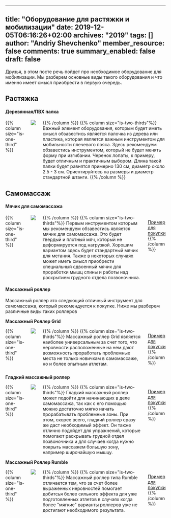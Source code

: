 
---
title: "Оборудование для растяжки и мобилизации"
date: 2019-12-05T06:16:26+02:00
archives: "2019"
tags: []
author: "Andriy Shevchenko"
member_resource: false
comments: true
summary_enabled: false
draft: false
---
Друзья, в этом посте речь пойдет про необходимое оборудование для
мобилизации. Мы разберем основные виды такого оборудования и что именно
имеет смысл приобрести в первую очередь.

## Растяжка

#### Деревянная/ПВХ палка

<div class="columns">
{{% column size="is-one-third" %}}
<img src="/img/PVC-bar.jpg">
{{% /column %}}
{{% column size="is-two-thirds"%}}
Важный элемент оборудования, которым будет иметь смысл обзавестись
является палочка из дерева или пластика, которая является важным
инструментом для мобильности плечевого пояса. Здесь рекомендуем
обзавестись инструментом, который не будет менять форму при изгибании.
Черенок лопаты, к примеру, будет отличным и практичным выбором.
Длина такой палки будет равнятся примерно 130 см, диаметр около 2.5 - 3
см. Ориентируйтесь на размеры и диаметр стандартной штанги.
{{% /column %}}
</div>

## Самомассаж

#### Мячик для самомассажа

<div class="columns">
{{% column size="is-one-third" %}}
<img src="/img/lacrosse-ball.jpg">
{{% /column %}}
{{% column size="is-two-thirds"%}}
Первым инструментом которым мы рекомендуем обзавестись является мячик
для самомассажа. Это будет твердый и плотный мяч, который не
деформируется под нагрузкой. Хорошим вариантом здесь будет стандартный
мячик для метания. Также в некоторых случаях может иметь смысл
приобрести специальный сдвоенный мячик для проработки мышц спины и 
работы над раскрытием грудного отдела позвоночника.

[Пример для покупки](https://start-odessa.com.ua/p63057759-myachik-dlya-metaniya.html) 
{{% /column %}}
</div>

#### Массажный роллер

Массажный роллер это следующий отличный инструмент для самомассажа,
который рекомендуется к покупке. Ниже мы разберем различные виды таких роллеров

**Массажный Роллер Grid**

<div class="columns">
{{% column size="is-one-third" %}}
<img src="/img/grid-roller.jpeg">
{{% /column %}}
{{% column size="is-two-thirds"%}}
Массажный роллер Grid является наиболее универсальным за счет того, что
неровности расположенные на нем дают возможность проработать проблемные 
места не только новичкам в самомассаже, но и более опытным атлетам.

[Пример для покупки](https://rozetka.com.ua/prosource_ps_2101_roller_black/p22459706/)
{{% /column %}}
</div>

**Гладкий массажный роллер**

<div class="columns">
{{% column size="is-one-third" %}}
<img src="/img/standard-roller.jpg">
{{% /column %}}
{{% column size="is-two-thirds"%}}
Гладкий массажный роллер может подойти для начинающих в деле самомассажа,
так как с его помощью можно достаточно мягко начать прорабатывать проблемные зоны.
При этом, скорее всего, гладкий роллер сразу же даст необходимый эффект.
Он также отлично подойдет для упражнений, которые помогают раскрывать
грудной отдел позвоночника и для случаев когда нужно
покрыть массажем большую зону, например широчайшую мышцу.

[Пример для покупки](https://rozetka.com.ua/72449901/p72449901/)
{{% /column %}}
</div>

**Массажный Роллер Rumble**

<div class="columns">
{{% column size="is-one-third" %}}
<img src="/img/rumble-roller.jpg">
{{% /column %}}
{{% column size="is-two-thirds"%}}
Массажный роллер типа Rumble отличается тем, что за счет более выраженных
неровностей помогает добитсья более сильного эффекта для уже подготовленных
атлетов в случаях когда более "мягкие" варианты роллеров уже не достигают
необходимого результата.

[Пример для покупки](https://rozetka.com.ua/100969633/p100969633/)
{{% /column %}}
</div>



